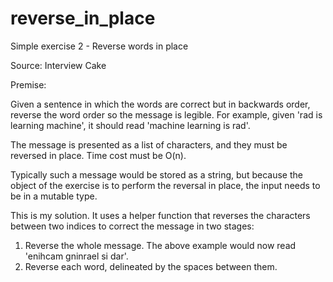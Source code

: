 # reverse_in_place
Simple exercise 2 - Reverse words in place

Source: Interview Cake

Premise:

Given a sentence in which the words are correct but in backwards order, reverse the word order so the message is legible. 
For example, given 'rad is learning machine', it should read 'machine learning is rad'.

The message is presented as a list of characters, and they must be reversed in place. Time cost must be O(n).

Typically such a message would be stored as a string, but because the object of the exercise is to perform the reversal in place, 
the input needs to be in a mutable type.

This is my solution. It uses a helper function that reverses the characters between two indices to correct the message in
two stages:

1) Reverse the whole message. The above example would now read 'enihcam gninrael si dar'.
2) Reverse each word, delineated by the spaces between them.
